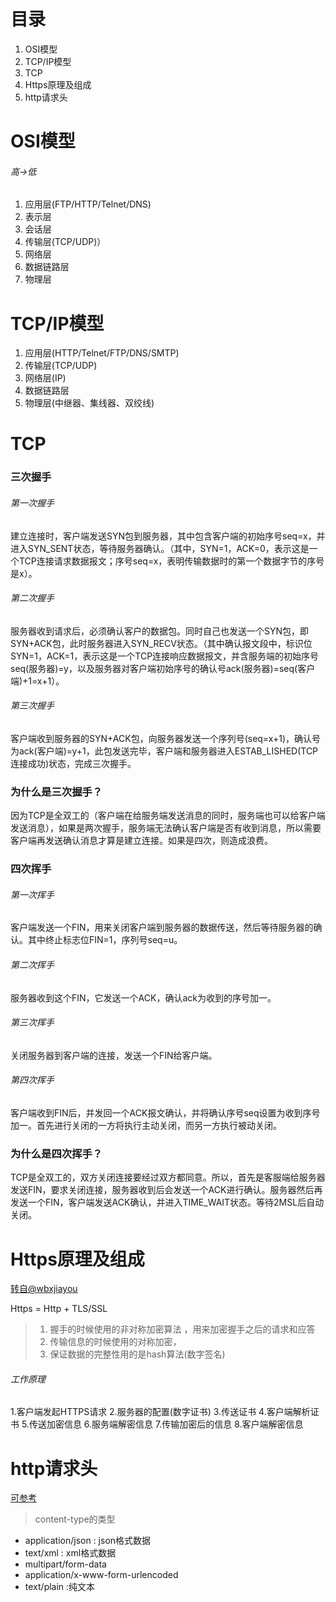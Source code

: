 # 目录
1. OSI模型
2. TCP/IP模型
3. TCP
4. Https原理及组成
5. http请求头


# OSI模型

###### 高->低
1. 应用层(FTP/HTTP/Telnet/DNS)
2. 表示层
3. 会话层
4. 传输层(TCP/UDP)）
5. 网络层
6. 数据链路层
7. 物理层


# TCP/IP模型
1. 应用层(HTTP/Telnet/FTP/DNS/SMTP)
2. 传输层(TCP/UDP)
3. 网络层(IP)
4. 数据链路层
5. 物理层(中继器、集线器、双绞线)


# TCP

### 三次握手


###### 第一次握手
建立连接时，客户端发送SYN包到服务器，其中包含客户端的初始序号seq=x，并进入SYN_SENT状态，等待服务器确认。（其中，SYN=1，ACK=0，表示这是一个TCP连接请求数据报文；序号seq=x，表明传输数据时的第一个数据字节的序号是x）。

###### 第二次握手
服务器收到请求后，必须确认客户的数据包。同时自己也发送一个SYN包，即SYN+ACK包，此时服务器进入SYN_RECV状态。（其中确认报文段中，标识位SYN=1，ACK=1，表示这是一个TCP连接响应数据报文，并含服务端的初始序号seq(服务器)=y，以及服务器对客户端初始序号的确认号ack(服务器)=seq(客户端)+1=x+1）。


###### 第三次握手
客户端收到服务器的SYN+ACK包，向服务器发送一个序列号(seq=x+1)，确认号为ack(客户端)=y+1，此包发送完毕，客户端和服务器进入ESTAB_LISHED(TCP连接成功)状态，完成三次握手。

### 为什么是三次握手？
因为TCP是全双工的（客户端在给服务端发送消息的同时，服务端也可以给客户端发送消息），如果是两次握手，服务端无法确认客户端是否有收到消息，所以需要客户端再发送确认消息才算是建立连接。如果是四次，则造成浪费。

### 四次挥手

###### 第一次挥手
客户端发送一个FIN，用来关闭客户端到服务器的数据传送，然后等待服务器的确认。其中终止标志位FIN=1，序列号seq=u。

###### 第二次挥手
服务器收到这个FIN，它发送一个ACK，确认ack为收到的序号加一。

###### 第三次挥手
关闭服务器到客户端的连接，发送一个FIN给客户端。

###### 第四次挥手
客户端收到FIN后，并发回一个ACK报文确认，并将确认序号seq设置为收到序号加一。首先进行关闭的一方将执行主动关闭，而另一方执行被动关闭。

### 为什么是四次挥手？
TCP是全双工的，双方关闭连接要经过双方都同意。所以，首先是客服端给服务器发送FIN，要求关闭连接，服务器收到后会发送一个ACK进行确认。服务器然后再发送一个FIN，客户端发送ACK确认，并进入TIME_WAIT状态。等待2MSL后自动关闭。

# Https原理及组成
[转自@wbxjiayou](https://www.cnblogs.com/wbxjiayou/p/5157395.html)

Https = Http + TLS/SSL
> 1. 握手的时候使用的非对称加密算法 ，用来加密握手之后的请求和应答
> 2. 传输信息的时候使用的对称加密，
> 3. 保证数据的完整性用的是hash算法(数字签名)

###### 工作原理
1.客户端发起HTTPS请求
2.服务器的配置(数字证书)
3.传送证书
4.客户端解析证书
5.传送加密信息
6.服务端解密信息
7.传输加密后的信息
8.客户端解密信息

# http请求头
[可参考](https://blog.csdn.net/danielzhou888/article/details/72861097)
> content-type的类型
- application/json : json格式数据
- text/xml : xml格式数据
- multipart/form-data
- application/x-www-form-urlencoded
- text/plain :纯文本